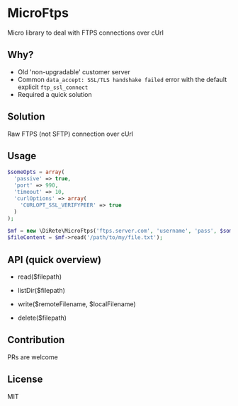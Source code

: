 # MicroFtps

Micro library to deal with FTPS connections over cUrl


## Why?

* Old 'non-upgradable' customer server
* Common `data_accept: SSL/TLS handshake failed` error with the default explicit `ftp_ssl_connect`
* Required a quick solution


## Solution

Raw FTPS (not SFTP) connection over cUrl


## Usage

```php
$someOpts = array(
  'passive' => true,
  'port' => 990,
  'timeout' => 10,
  'curlOptions' => array(
    'CURLOPT_SSL_VERIFYPEER' => true
  )
);

$mf = new \DiRete\MicroFtps('ftps.server.com', 'username', 'pass', $someOpts);
$fileContent = $mf->read('/path/to/my/file.txt');
```


## API (quick overview)

* read($filepath)

* listDir($filepath)

* write($remoteFilename, $localFilename)

* delete($filepath)


## Contribution

PRs are welcome


## License

MIT
